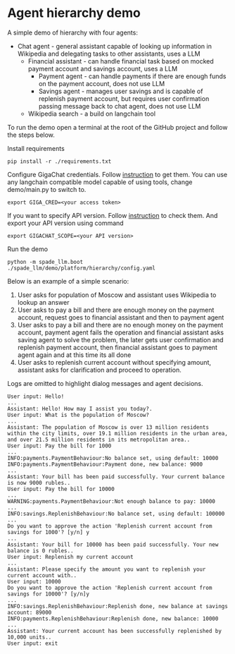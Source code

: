 # Agent hierarchy demo

A simple demo of hierarchy with four agents:
* Chat agent - general assistant capable of looking up information in Wikipedia and delegating tasks to other assistants, uses a LLM
    * Financial assistant - can handle financial task based on mocked payment account and savings account, uses a LLM
        * Payment agent - can handle payments if there are enough funds on the payment account, does not use LLM
        * Savings agent - manages user savings and is capable of replenish payment account, but requires user confirmation passing message back to chat agent, does not use LLM
    * Wikipedia search - a build on langchain tool

To run the demo open a terminal at the root of the GitHub project and follow the steps below.

Install requirements
```
pip install -r ./requirements.txt
```

Configure GigaChat credentials. Follow [instruction](https://developers.sber.ru/docs/ru/gigachat/individuals-quickstart)
to get them. You can use any langchain compatible model capable of using tools, change demo/main.py to switch to.
```
export GIGA_CRED=<your access token>
```
If you want to specify API version. Follow [instruction](https://developers.sber.ru/docs/ru/gigachain/overview#langchain-gigachat)
to check them. And export your API version using command
```
export GIGACHAT_SCOPE=<your API version>
```
Run the demo

```
python -m spade_llm.boot ./spade_llm/demo/platform/hierarchy/config.yaml
```

Below is an example of a simple scenario:
1. User asks for population of Moscow and assistant uses Wikipedia to lookup an answer
2. User asks to pay a bill and there are enough money on the payment account, request goes to financial assistant and then to payment agent
3. User asks to pay a bill and there are no enough money on the payment account, payment agent fails the operation and financial assistant asks saving agent to solve the problem, the later gets user confirmation and replenish payment account, then financial assistant goes to payment agent again and at this time its all done
4. User asks to replenish current account without specifying amount, assistant asks for clarification and proceed to operation. 

Logs are omitted to highlight dialog messages and agent decisions.
```
User input: Hello!
...
Assistant: Hello! How may I assist you today?.
User input: What is the population of Moscow?
...
Assistant: The population of Moscow is over 13 million residents within the city limits, over 19.1 million residents in the urban area, and over 21.5 million residents in its metropolitan area..
User input: Pay the bill for 1000
...
INFO:payments.PaymentBehaviour:No balance set, using default: 10000
INFO:payments.PaymentBehaviour:Payment done, new balance: 9000
...
Assistant: Your bill has been paid successfully. Your current balance is now 9000 rubles..
User input: Pay the bill for 10000
...
WARNING:payments.PaymentBehaviour:Not enough balance to pay: 10000
...
INFO:savings.ReplenishBehaviour:No balance set, using default: 100000
...
Do you want to approve the action 'Replenish current account from savings for 1000'? [y/n] y
...
Assistant: Your bill for 10000 has been paid successfully. Your new balance is 0 rubles..
User input: Replenish my current account
...
Assistant: Please specify the amount you want to replenish your current account with..
User input: 10000
Do you want to approve the action 'Replenish current account from savings for 10000'? [y/n]y
...
INFO:savings.ReplenishBehaviour:Replenish done, new balance at savings account: 89000
INFO:payments.ReplenishBehaviour:Replenish done, new balance: 10000
...
Assistant: Your current account has been successfully replenished by 10,000 units..
User input: exit
```
